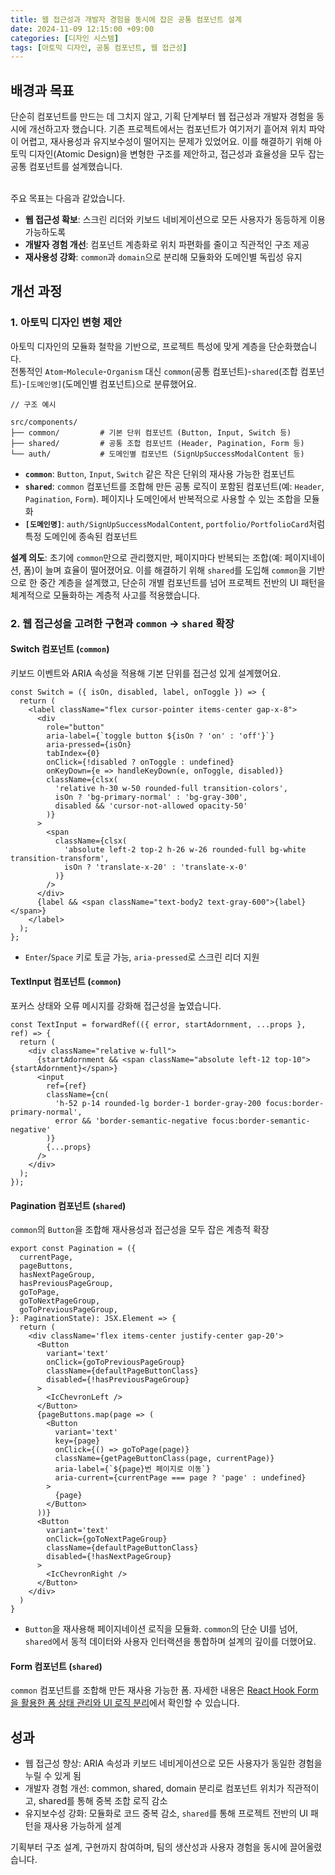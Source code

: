 ```yaml
---
title: 웹 접근성과 개발자 경험을 동시에 잡은 공통 컴포넌트 설계
date: 2024-11-09 12:15:00 +09:00
categories: [디자인 시스템]
tags: [아토믹 디자인, 공통 컴포넌트, 웹 접근성]
---
```


## 배경과 목표
단순히 컴포넌트를 만드는 데 그치지 않고, 기획 단계부터 웹 접근성과 개발자 경험을 동시에 개선하고자 했습니다. 기존 프로젝트에서는 컴포넌트가 여기저기 흩어져 위치 파악이 어렵고, 재사용성과 유지보수성이 떨어지는 문제가 있었어요. 이를 해결하기 위해 아토믹 디자인(Atomic Design)을 변형한 구조를 제안하고, 접근성과 효율성을 모두 잡는 공통 컴포넌트를 설계했습니다. <br/>
<br/>

주요 목표는 다음과 같았습니다.
- **웹 접근성 확보**: 스크린 리더와 키보드 네비게이션으로 모든 사용자가 동등하게 이용 가능하도록
- **개발자 경험 개선**: 컴포넌트 계층화로 위치 파편화를 줄이고 직관적인 구조 제공
- **재사용성 강화**: `common`과 `domain`으로 분리해 모듈화와 도메인별 독립성 유지

## 개선 과정
### 1. 아토믹 디자인 변형 제안
   아토믹 디자인의 모듈화 철학을 기반으로, 프로젝트 특성에 맞게 계층을 단순화했습니다. <br/> 
   전통적인 `Atom`-`Molecule`-`Organism` 대신
   `common`(공통 컴포넌트)-`shared`(조합 컴포넌트)-`[도메인명]`(도메인별 컴포넌트)으로 분류했어요.  


```
// 구조 예시

src/components/
├── common/         # 기본 단위 컴포넌트 (Button, Input, Switch 등)
├── shared/         # 공통 조합 컴포넌트 (Header, Pagination, Form 등)
└── auth/           # 도메인별 컴포넌트 (SignUpSuccessModalContent 등)
```

- **`common`**: `Button`, `Input`, `Switch` 같은 작은 단위의 재사용 가능한 컴포넌트
- **`shared`**: `common` 컴포넌트를 조합해 만든 공통 로직이 포함된 컴포넌트(예: `Header`, `Pagination`, `Form`). 페이지나 도메인에서 반복적으로 사용할 수 있는 조합을 모듈화
- **`[도메인명]`**: `auth/SignUpSuccessModalContent`, `portfolio/PortfolioCard`처럼 특정 도메인에 종속된 컴포넌트

**설계 의도**: 초기에 `common`만으로 관리했지만, 페이지마다 반복되는 조합(예: 페이지네이션, 폼)이 늘며 효율이 떨어졌어요. 
이를 해결하기 위해 `shared`를 도입해 `common`을 기반으로 한 중간 계층을 설계했고, 단순히 개별 컴포넌트를 넘어 프로젝트 전반의 UI 패턴을 체계적으로 모듈화하는 계층적 사고를 적용했습니다.

### 2. 웹 접근성을 고려한 구현과 `common` → `shared` 확장 
#### Switch 컴포넌트 (`common`)
키보드 이벤트와 ARIA 속성을 적용해 기본 단위를 접근성 있게 설계했어요.

```tsx
const Switch = ({ isOn, disabled, label, onToggle }) => {
  return (
    <label className="flex cursor-pointer items-center gap-x-8">
      <div
        role="button"
        aria-label={`toggle button ${isOn ? 'on' : 'off'}`}
        aria-pressed={isOn}
        tabIndex={0}
        onClick={!disabled ? onToggle : undefined}
        onKeyDown={e => handleKeyDown(e, onToggle, disabled)}
        className={clsx(
          'relative h-30 w-50 rounded-full transition-colors',
          isOn ? 'bg-primary-normal' : 'bg-gray-300',
          disabled && 'cursor-not-allowed opacity-50'
        )}
      >
        <span
          className={clsx(
            'absolute left-2 top-2 h-26 w-26 rounded-full bg-white transition-transform',
            isOn ? 'translate-x-20' : 'translate-x-0'
          )}
        />
      </div>
      {label && <span className="text-body2 text-gray-600">{label}</span>}
    </label>
  );
};
```
- `Enter`/`Space` 키로 토글 가능, `aria-pressed`로 스크린 리더 지원


#### TextInput 컴포넌트 (`common`)
포커스 상태와 오류 메시지를 강화해 접근성을 높였습니다.
```tsx
const TextInput = forwardRef(({ error, startAdornment, ...props }, ref) => {
  return (
    <div className="relative w-full">
      {startAdornment && <span className="absolute left-12 top-10">{startAdornment}</span>}
      <input
        ref={ref}
        className={cn(
          'h-52 p-14 rounded-lg border-1 border-gray-200 focus:border-primary-normal',
          error && 'border-semantic-negative focus:border-semantic-negative'
        )}
        {...props}
      />
    </div>
  );
});
```

#### Pagination 컴포넌트 (`shared`)
`common`의 `Button`을 조합해 재사용성과 접근성을 모두 잡은 계층적 확장

```tsx
export const Pagination = ({
  currentPage,
  pageButtons,
  hasNextPageGroup,
  hasPreviousPageGroup,
  goToPage,
  goToNextPageGroup,
  goToPreviousPageGroup,
}: PaginationState): JSX.Element => {
  return (
    <div className='flex items-center justify-center gap-20'>
      <Button
        variant='text'
        onClick={goToPreviousPageGroup}
        className={defaultPageButtonClass}
        disabled={!hasPreviousPageGroup}
      >
        <IcChevronLeft />
      </Button>
      {pageButtons.map(page => (
        <Button
          variant='text'
          key={page}
          onClick={() => goToPage(page)}
          className={getPageButtonClass(page, currentPage)}
          aria-label={`${page}번 페이지로 이동`}
          aria-current={currentPage === page ? 'page' : undefined}
        >
          {page}
        </Button>
      ))}
      <Button
        variant='text'
        onClick={goToNextPageGroup}
        className={defaultPageButtonClass}
        disabled={!hasNextPageGroup}
      >
        <IcChevronRight />
      </Button>
    </div>
  )
}
```
- `Button`을 재사용해 페이지네이션 로직을 모듈화. `common`의 단순 UI를 넘어, `shared`에서 동적 데이터와 사용자 인터랙션을 통합하며 설계의 깊이를 더했어요.

#### Form 컴포넌트 (`shared`)
`common` 컴포넌트를 조합해 만든 재사용 가능한 폼. 자세한 내용은 [React Hook Form을 활용한 폼 상태 관리와 UI 로직 분리](https://yongb2n.github.io/posts/react-hook-form%EC%9D%84-%ED%99%9C%EC%9A%A9%ED%95%9C-%ED%8F%BC-%EC%83%81%ED%83%9C-%EA%B4%80%EB%A6%AC%EC%99%80-UI-%EB%A1%9C%EC%A7%81-%EB%B6%84%EB%A6%AC/)에서 확인할 수 있습니다.

## 성과
- 웹 접근성 향상: ARIA 속성과 키보드 네비게이션으로 모든 사용자가 동일한 경험을 누릴 수 있게 됨
- 개발자 경험 개선: common, shared, domain 분리로 컴포넌트 위치가 직관적이고, shared를 통해 중복 조합 로직 감소
- 유지보수성 강화: 모듈화로 코드 중복 감소, `shared`를 통해 프로젝트 전반의 UI 패턴을 재사용 가능하게 설계
  
기획부터 구조 설계, 구현까지 참여하며, 팀의 생산성과 사용자 경험을 동시에 끌어올렸습니다.
